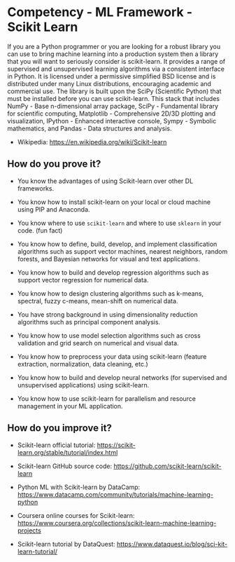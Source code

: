 # Competency - ML Framework - Scikit Learn

If you are a Python programmer or you are looking for a robust library you can use to bring machine learning into a production system then a library that you will want to seriously consider is scikit-learn. It provides a range of supervised and unsupervised learning algorithms via a consistent interface in Python. It is licensed under a permissive simplified BSD license and is distributed under many Linux distributions, encouraging academic and commercial use. The library is built upon the SciPy (Scientific Python) that must be installed before you can use scikit-learn. This stack that includes NumPy - Base n-dimensional array package, SciPy - Fundamental library for scientific computing, Matplotlib - Comprehensive 2D/3D plotting and visualization, IPython - Enhanced interactive console, Sympy - Symbolic mathematics, and Pandas - Data structures and analysis.

- Wikipedia: https://en.wikipedia.org/wiki/Scikit-learn

## How do you prove it?

- You know the advantages of using Scikit-learn over other DL frameworks.

- You know how to install scikit-learn on your local or cloud machine using PIP and Anaconda.

- You know where to use `scikit-learn` and where to use `sklearn` in your code. (fun fact)

- You know how to define, build, develop, and implement classification algorithms such as support vector machines, nearest neighbors, random forests, and Bayesian networks for visual and text applications.

- You know how to build and develop regression algorithms such as support vector regression for numerical data.

- You know how to design clustering algorithms such as k-means, spectral, fuzzy c-means, mean-shift on numerical data.

- You have strong background in using dimensionality reduction algorithms such as principal component analysis.

- You know how to use model selection algorithms such as cross validation and grid search on numerical and visual data.

- You know how to preprocess your data using scikit-learn (feature extraction, normalization, data cleaning, etc.)

- You know how to build and develop neural networks (for supervised and unsupervised applications) using scikit-learn.

- You know how to use scikit-learn for parallelism and resource management in your ML application.

## How do you improve it?

- Scikit-learn official tutorial: https://scikit-learn.org/stable/tutorial/index.html

- Scikit-learn GitHub source code: https://github.com/scikit-learn/scikit-learn

- Python ML with Scikit-learn by DataCamp: https://www.datacamp.com/community/tutorials/machine-learning-python

- Coursera online courses for Scikit-learn: https://www.coursera.org/collections/scikit-learn-machine-learning-projects

- Scikit-learn tutorial by DataQuest: https://www.dataquest.io/blog/sci-kit-learn-tutorial/
